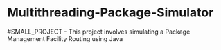 # Multithreading-Package-Simulator
#SMALL_PROJECT - This project involves simulating a Package Management Facility Routing using Java
